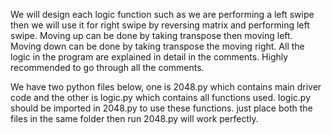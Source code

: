 We will design each logic function such as we are performing a left swipe then we will use it for right swipe by reversing matrix and performing left swipe.
Moving up can be done by taking transpose then moving left.
Moving down can be done by taking transpose the moving right.
All the logic in the program are explained in detail in the comments. Highly recommended to go through all the comments.



We have two python files below, one is 2048.py which contains main driver code and the other is logic.py which contains all functions used. logic.py should be imported in 2048.py to use these functions. just place both the files in the same folder then run 2048.py will work perfectly.

